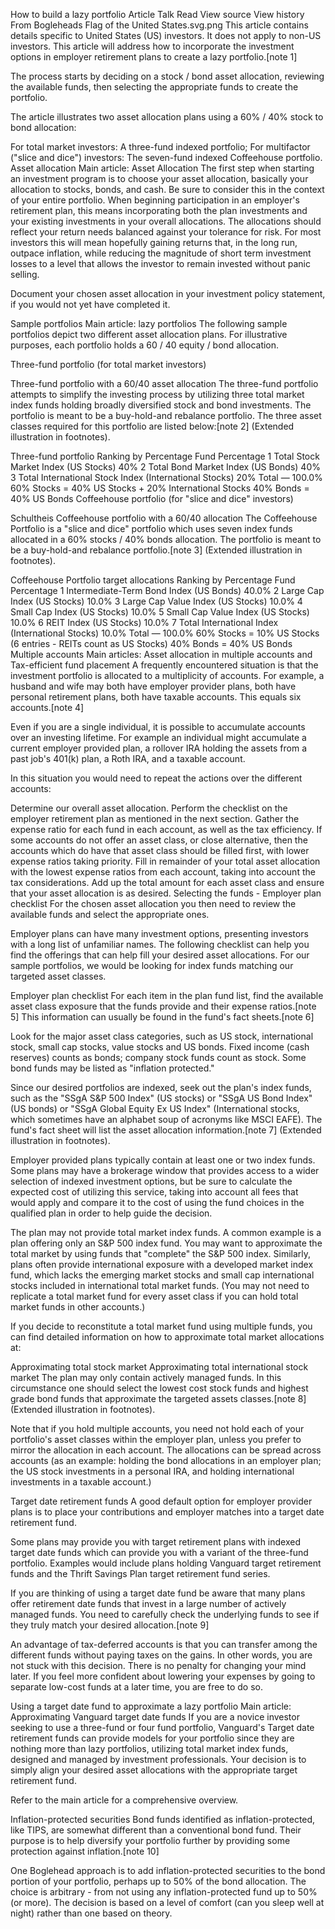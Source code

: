 How to build a lazy portfolio
Article
Talk
Read
View source
View history
From Bogleheads
Flag of the United States.svg.png This article contains details specific to United States (US) investors. It does not apply to non-US investors.
This article will address how to incorporate the investment options in employer retirement plans to create a lazy portfolio.[note 1]

The process starts by deciding on a stock / bond asset allocation, reviewing the available funds, then selecting the appropriate funds to create the portfolio.

The article illustrates two asset allocation plans using a 60% / 40% stock to bond allocation:

For total market investors: A three-fund indexed portfolio;
For multifactor ("slice and dice") investors: The seven-fund indexed Coffeehouse portfolio.
Asset allocation
Main article: Asset Allocation
The first step when starting an investment program is to choose your asset allocation, basically your allocation to stocks, bonds, and cash. Be sure to consider this in the context of your entire portfolio. When beginning participation in an employer's retirement plan, this means incorporating both the plan investments and your existing investments in your overall allocations. The allocations should reflect your return needs balanced against your tolerance for risk. For most investors this will mean hopefully gaining returns that, in the long run, outpace inflation, while reducing the magnitude of short term investment losses to a level that allows the investor to remain invested without panic selling.

Document your chosen asset allocation in your investment policy statement, if you would not yet have completed it.

Sample portfolios
Main article: lazy portfolios
The following sample portfolios depict two different asset allocation plans. For illustrative purposes, each portfolio holds a 60 / 40 equity / bond allocation.

Three-fund portfolio (for total market investors)

Three-fund portfolio with a 60/40 asset allocation
The three-fund portfolio attempts to simplify the investing process by utilizing three total market index funds holding broadly diversified stock and bond investments. The portfolio is meant to be a buy-hold-and rebalance portfolio. The three asset classes required for this portfolio are listed below:[note 2] (Extended illustration in footnotes).

Three-fund portfolio
Ranking by Percentage Fund Percentage
1 Total Stock Market Index (US Stocks) 40%
2 Total Bond Market Index (US Bonds) 40%
3 Total International Stock Index (International Stocks) 20%
Total — 100.0%
60% Stocks = 40% US Stocks + 20% International Stocks
40% Bonds = 40% US Bonds
Coffeehouse portfolio (for "slice and dice" investors)

Schultheis Coffeehouse portfolio with a 60/40 allocation
The Coffeehouse Portfolio is a "slice and dice" portfolio which uses seven index funds allocated in a 60% stocks / 40% bonds allocation. The portfolio is meant to be a buy-hold-and rebalance portfolio.[note 3] (Extended illustration in footnotes).

Coffeehouse Portfolio target allocations
Ranking by Percentage Fund Percentage
1 Intermediate-Term Bond Index (US Bonds) 40.0%
2 Large Cap Index (US Stocks) 10.0%
3 Large Cap Value Index (US Stocks) 10.0%
4 Small Cap Index (US Stocks) 10.0%
5 Small Cap Value Index (US Stocks) 10.0%
6 REIT Index (US Stocks) 10.0%
7 Total International Index (International Stocks) 10.0%
Total — 100.0%
60% Stocks = 10% US Stocks (6 entries - REITs count as US Stocks)
40% Bonds = 40% US Bonds
Multiple accounts
Main articles: Asset allocation in multiple accounts and Tax-efficient fund placement
A frequently encountered situation is that the investment portfolio is allocated to a multiplicity of accounts. For example, a husband and wife may both have employer provider plans, both have personal retirement plans, both have taxable accounts. This equals six accounts.[note 4]

Even if you are a single individual, it is possible to accumulate accounts over an investing lifetime. For example an individual might accumulate a current employer provided plan, a rollover IRA holding the assets from a past job's 401(k) plan, a Roth IRA, and a taxable account.

In this situation you would need to repeat the actions over the different accounts:

Determine our overall asset allocation.
Perform the checklist on the employer retirement plan as mentioned in the next section.
Gather the expense ratio for each fund in each account, as well as the tax efficiency.
If some accounts do not offer an asset class, or close alternative, then the accounts which do have that asset class should be filled first, with lower expense ratios taking priority.
Fill in remainder of your total asset allocation with the lowest expense ratios from each account, taking into account the tax considerations.
Add up the total amount for each asset class and ensure that your asset allocation is as desired.
Selecting the funds - Employer plan checklist
For the chosen asset allocation you then need to review the available funds and select the appropriate ones.

Employer plans can have many investment options, presenting investors with a long list of unfamiliar names. The following checklist can help you find the offerings that can help fill your desired asset allocations. For our sample portfolios, we would be looking for index funds matching our targeted asset classes.

Employer plan checklist
For each item in the plan fund list, find the available asset class exposure that the funds provide and their expense ratios.[note 5] This information can usually be found in the fund's fact sheets.[note 6]

Look for the major asset class categories, such as US stock, international stock, small cap stocks, value stocks and US bonds. Fixed income (cash reserves) counts as bonds; company stock funds count as stock. Some bond funds may be listed as "inflation protected."

Since our desired portfolios are indexed, seek out the plan's index funds, such as the "SSgA S&P 500 Index" (US stocks) or "SSgA US Bond Index" (US bonds) or "SSgA Global Equity Ex US Index" (International stocks, which sometimes have an alphabet soup of acronyms like MSCI EAFE). The fund's fact sheet will list the asset allocation information.[note 7] (Extended illustration in footnotes).

Employer provided plans typically contain at least one or two index funds. Some plans may have a brokerage window that provides access to a wider selection of indexed investment options, but be sure to calculate the expected cost of utilizing this service, taking into account all fees that would apply and compare it to the cost of using the fund choices in the qualified plan in order to help guide the decision.

The plan may not provide total market index funds. A common example is a plan offering only an S&P 500 index fund. You may want to approximate the total market by using funds that "complete" the S&P 500 index. Similarly, plans often provide international exposure with a developed market index fund, which lacks the emerging market stocks and small cap international stocks included in international total market funds. (You may not need to replicate a total market fund for every asset class if you can hold total market funds in other accounts.)

If you decide to reconstitute a total market fund using multiple funds, you can find detailed information on how to approximate total market allocations at:

Approximating total stock market
Approximating total international stock market
The plan may only contain actively managed funds. In this circumstance one should select the lowest cost stock funds and highest grade bond funds that approximate the targeted assets classes.[note 8] (Extended illustration in footnotes).

Note that if you hold multiple accounts, you need not hold each of your portfolio's asset classes within the employer plan, unless you prefer to mirror the allocation in each account. The allocations can be spread across accounts (as an example: holding the bond allocations in an employer plan; the US stock investments in a personal IRA, and holding international investments in a taxable account.)

Target date retirement funds
A good default option for employer provider plans is to place your contributions and employer matches into a target date retirement fund.

Some plans may provide you with target retirement plans with indexed target date funds which can provide you with a variant of the three-fund portfolio. Examples would include plans holding Vanguard target retirement funds and the Thrift Savings Plan target retirement fund series.

If you are thinking of using a target date fund be aware that many plans offer retirement date funds that invest in a large number of actively managed funds. You need to carefully check the underlying funds to see if they truly match your desired allocation.[note 9]

An advantage of tax-deferred accounts is that you can transfer among the different funds without paying taxes on the gains. In other words, you are not stuck with this decision. There is no penalty for changing your mind later. If you feel more confident about lowering your expenses by going to separate low-cost funds at a later time, you are free to do so.

Using a target date fund to approximate a lazy portfolio
Main article: Approximating Vanguard target date funds
If you are a novice investor seeking to use a three-fund or four fund portfolio, Vanguard's Target date retirement funds can provide models for your portfolio since they are nothing more than lazy portfolios, utilizing total market index funds, designed and managed by investment professionals. Your decision is to simply align your desired asset allocations with the appropriate target retirement fund.

Refer to the main article for a comprehensive overview.

Inflation-protected securities
Bond funds identified as inflation-protected, like TIPS, are somewhat different than a conventional bond fund. Their purpose is to help diversify your portfolio further by providing some protection against inflation.[note 10]

One Boglehead approach is to add inflation-protected securities to the bond portion of your portfolio, perhaps up to 50% of the bond allocation. The choice is arbitrary - from not using any inflation-protected fund up to 50% (or more). The decision is based on a level of comfort (can you sleep well at night) rather than one based on theory.

